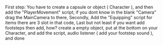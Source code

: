 First step: You have to create a capsule or object ( Character ), and then add the "PlayerMovement" script, if you dont know in the blank "Camera" drag the MainCamera to there, 
Secondly, Add the "Equipping" script for items there are 3 slot in that code, Last but not least if you want add footsteps then add, how? create a empty object, put at the bottom on your Character, and add the script, audio listener ( add your footstep sound ), and done
